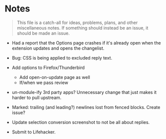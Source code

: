 # Notes

> This file is a catch-all for ideas, problems, plans, and other miscellaneous notes. If something should instead be an issue, it should be made an issue.

- Had a report that the Options page crashes if it's already open when the extension updates and opens the changelist.

- Bug: CSS is being applied to excluded reply text.

- Add options to Firefox/Thunderbird
  - Add open-on-update page as well
  - If/when we pass review

- un-module-ify 3rd party apps? Unnecessary change that just makes it harder to pull upstream.

- Marked: trailing (and leading?) newlines lost from fenced blocks. Create issue?

- Update selection conversion screenshot to not be all about replies.

- Submit to Lifehacker.
